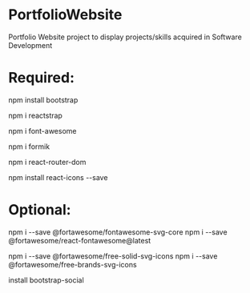 # PortfolioWebsite

Portfolio Website project to display projects/skills acquired in Software Development



# Required:


npm install bootstrap

npm i reactstrap

npm i font-awesome

npm i formik

npm i react-router-dom

npm install react-icons --save



# Optional:

npm i --save @fortawesome/fontawesome-svg-core
npm i --save @fortawesome/react-fontawesome@latest

npm i --save @fortawesome/free-solid-svg-icons
npm i --save @fortawesome/free-brands-svg-icons

install bootstrap-social
